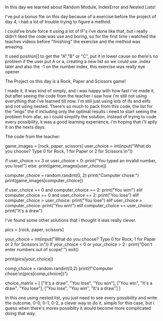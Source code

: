 In this day we learned about Random Module, IndexError and Nested Lists!

I've put a bonus file on this day because of a exercise before the project of day 4, i had a lot of trouble trying to figure a method.

I could've brute force it using a lot of IF's i've done like that, but i really didn't liked the code was use and boring, so for the first time i watched the teaches videos before "finishing" the exercise and the method was amazing.

It used position[] to get the "A","B" or "C", put it in lower cause so there's no problem if the user put A or a, creating a new list so we could use .index later and also the -1 on the number index, this exercise was really eye opener.

The Project os this day is a Rock, Paper and Scissors game! 

I made it, it was kind of simply, and i was happy with how fast i've made it, but after seeing the code from the teacher i saw how i'm still not using everything that i've learned till now. I'm still just using lots of ifs and elifs and not using nested. There's so much to pack from this code, the list for the "imgs" the if including only the optimal results i need to start seeing the problem from afar, so i could simplify the solution, instead of trying to code every possibility, it was a good learning experience, i'm hoping that i'll aplly it on the nexts days.


The code from the teacher:

game_images = [rock, paper, scissors]
user_choice = int(input("What do you choose? Type 0 for Rock, 1 for Paper or 2 for Scissors.\n"))

if user_choice >= 3 or user_choice < 0: 
 print("You typed an invalid number, you lose!")
else:
 print(game_images[user_choice])

 computer_choice = random.randint(0, 2)
 print("Computer chose:")
 print(game_images[computer_choice])

 if user_choice == 0 and computer_choice == 2:
     print("You win!")
 elif computer_choice == 0 and user_choice == 2:
     print("You lose")
 elif computer_choice > user_choice:
     print("You lose")
 elif user_choice > computer_choice:
     print("You win!")
 elif computer_choice == user_choice:
     print("It's a draw")


I've found some other solutions that i thought it was really clever.

pics = [rock, paper, scissors]
 
your_choice = int(input("What do you choose? Type 0 for Rock, 1 for Paper or 2 for Scissors.\n"))
if your_choice < 0 or your_choice > 2 :
  print("Don\'t enter numbers out of scope!'")
  exit()
 
print(pics[your_choice])
 
comp_choice = random.randint(0,2)
print(f"Computer chose:\n{pics[comp_choice]}")
 
choice_matrix = [ ["It\'s a draw", "You lose", "You win"], ["You win", "It\'s a draw", "You lose"], ["You lose", "You win", "It\'s a draw"] ]

In this one using nested list, you just need to see every possibility and write the outcome, 0-0, 0-1, 0-2, a clever way to do it, simple for this case, but i guess when there's mores possiblity it would become more complicated doing that way.